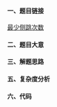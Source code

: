 #### 一、题目链接
[最少侧跳次数](https://leetcode-cn.com/problems/minimum-sideway-jumps/)

#### 二、题目大意

#### 三、解题思路

#### 五、复杂度分析

#### 六、代码